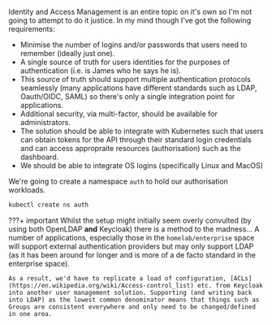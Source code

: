 Identity and Access Management is an entire topic on it's own so I'm not going to attempt to do it justice. In my mind though I've got the following requirements:

* Minimise the number of logins and/or passwords that users need to remember (ideally just one).
* A single source of truth for users identities for the purposes of authentication (i.e. is James who he says he is).
* This source of truth should support multiple authentication protocols seamlessly (many applications have different standards such as LDAP, Oauth/OIDC, SAML) so there's only a single integration point for applications.
* Additional security, via multi-factor, should be available for administrators.
* The solution should be able to integrate with Kubernetes such that users can obtain tokens for the API through their standard login credentials and can access appropraite resources (authorisation) such as the dashboard.
* We should be able to integrate OS logins (specifically Linux and MacOS)

We're going to create a namespace `auth` to hold our authorisation workloads.

```bash
kubectl create ns auth
```

???+ important
    Whilst the setup might initially seem overly convulted (by using both OpenLDAP **and** Keycloak) there is a method to the madness... A number of applications, especially those in the `homelab/enterprise` space will support external authentication providers but may only support LDAP (as it has been around for longer and is more of a de facto standard in the enterprise space). 
    
    As a result, we'd have to replicate a load of configuration, [ACLs](https://en.wikipedia.org/wiki/Access-control_list) etc. from Keycloak into another user management solution. Supporting (and writing back into LDAP) as the lowest common denominator means that things such as Groups are consistent everywhere and only need to be changed/defined in one area.